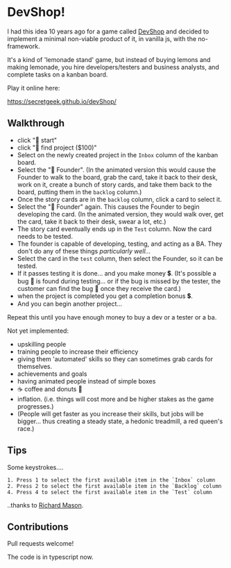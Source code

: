 # DevShop!

I had this idea 10 years ago for a game called [DevShop](http://www.secretgeek.net/devshop_i) and decided to implement a minimal non-viable product of it, in vanilla js, with the no-framework.

It's a kind of 'lemonade stand' game, but instead of buying lemons and making lemonade, you hire developers/testers and business analysts, and complete tasks on a kanban board.

Play it online here:

<https://secretgeek.github.io/devShop/>


## Walkthrough

- click "🌟 start"
- click "🎁 find project ($100)"
- Select on the newly created project in the `Inbox` column of the kanban board.
- Select the "🤔 Founder".  (In the animated version this would cause the Founder to walk to the board, grab the card, take it back to their desk, work on it, create a bunch of story cards, and take them back to the board, putting them in the `backlog` column.)
- Once the story cards are in the `backlog` column, click a card to select it.
- Select the "🤔 Founder" again. This causes the Founder to begin developing the card. (In the animated version, they would walk over, get the card, take it back to their desk, swear a lot, etc.)
- The story card eventually ends up in the `Test` column. Now the card needs to be tested.
- The founder is capable of developing, testing, and acting as a BA. They don't do any of these things *particularly well...*
- Select the card in the `test` column, then select the Founder, so it can be tested.
- If it passes testing it is done... and you make money 💲. (It's possible a bug 🐛 is found during testing... or if the bug is missed by the tester, the customer can find the bug 🐞 once they receive the card.)
- when the project is completed you get a completion bonus 💲.
- And you can begin another project...

Repeat this until you have enough money to buy a dev or a tester or a ba. 

Not yet implemented:

- upskilling people
- training people to increase their efficiency
- giving them 'automated' skills so they can sometimes grab cards for themselves.
- achievements and goals
- having animated people instead of simple boxes
- ☕ coffee and donuts 🍩
- inflation. (i.e. things will cost more and be higher stakes as the game progresses.)
- (People will get faster as you increase their skills, but jobs will be bigger... thus creating a steady state, a hedonic treadmill, a red queen's race.)


## Tips

Some keystrokes....

	1. Press 1 to select the first available item in the `Inbox` column
	2. Press 2 to select the first available item in the `Backlog` column
	4. Press 4 to select the first available item in the `Test` column

..thanks to [Richard Mason](https://github.com/rikware).


## Contributions

Pull requests welcome!

The code is in typescript now.
